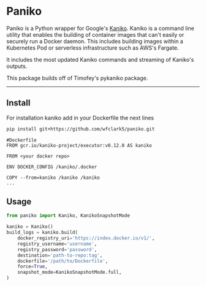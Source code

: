# Paniko

Paniko is a Python wrapper for Google's [Kaniko](https://github.com/GoogleContainerTools/kaniko). Kaniko is a command line utility that enables the building of container images that can't easily or securely run a Docker daemon. This includes building images within a Kubernetes Pod or serverless infrastructure such as AWS's Fargate. 

It includes the most updated Kaniko commands and streaming of Kaniko's outputs.  

This package builds off of Timofey's pykaniko package. 

---

## Install
For installation kaniko add in your Dockerfile the next lines

```bash
pip install git+https://github.com/wfclark5/paniko.git
```


```
#Dockerfile
FROM gcr.io/kaniko-project/executor:v0.12.0 AS kaniko

FROM <your docker repo>

ENV DOCKER_CONFIG /kaniko/.docker

COPY --from=kaniko /kaniko /kaniko
...
```

## Usage


```python
from paniko import Kaniko, KanikoSnapshotMode

kaniko = Kaniko()
build_logs = kaniko.build(
    docker_registry_uri='https://index.docker.io/v1/',
    registry_username='username',
    registry_password='password',
    destination='path-to-repo:tag',
    dockerfile='/path/to/Dockerfile',
    force=True,
    snapshot_mode=KanikoSnapshotMode.full,
)
```